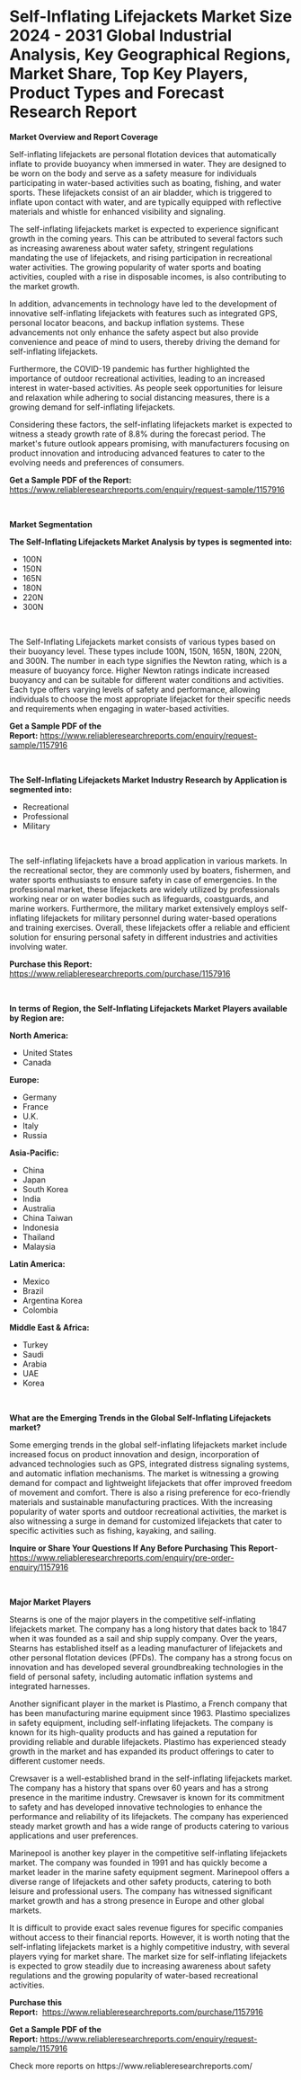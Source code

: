 <p><h1>Self-Inflating Lifejackets Market Size 2024 - 2031 Global Industrial Analysis, Key Geographical Regions, Market Share, Top Key Players, Product Types and Forecast Research Report</h1></p><p><strong>Market Overview and Report Coverage</strong></p>
<p><p>Self-inflating lifejackets are personal flotation devices that automatically inflate to provide buoyancy when immersed in water. They are designed to be worn on the body and serve as a safety measure for individuals participating in water-based activities such as boating, fishing, and water sports. These lifejackets consist of an air bladder, which is triggered to inflate upon contact with water, and are typically equipped with reflective materials and whistle for enhanced visibility and signaling.</p><p>The self-inflating lifejackets market is expected to experience significant growth in the coming years. This can be attributed to several factors such as increasing awareness about water safety, stringent regulations mandating the use of lifejackets, and rising participation in recreational water activities. The growing popularity of water sports and boating activities, coupled with a rise in disposable incomes, is also contributing to the market growth.</p><p>In addition, advancements in technology have led to the development of innovative self-inflating lifejackets with features such as integrated GPS, personal locator beacons, and backup inflation systems. These advancements not only enhance the safety aspect but also provide convenience and peace of mind to users, thereby driving the demand for self-inflating lifejackets.</p><p>Furthermore, the COVID-19 pandemic has further highlighted the importance of outdoor recreational activities, leading to an increased interest in water-based activities. As people seek opportunities for leisure and relaxation while adhering to social distancing measures, there is a growing demand for self-inflating lifejackets.</p><p>Considering these factors, the self-inflating lifejackets market is expected to witness a steady growth rate of 8.8% during the forecast period. The market's future outlook appears promising, with manufacturers focusing on product innovation and introducing advanced features to cater to the evolving needs and preferences of consumers.</p></p>
<p><strong>Get a Sample PDF of the Report:</strong> <a href="https://www.reliableresearchreports.com/enquiry/request-sample/1157916">https://www.reliableresearchreports.com/enquiry/request-sample/1157916</a></p>
<p>&nbsp;</p>
<p><strong>Market Segmentation</strong></p>
<p><strong>The Self-Inflating Lifejackets Market Analysis by types is segmented into:</strong></p>
<p><ul><li>100N</li><li>150N</li><li>165N</li><li>180N</li><li>220N</li><li>300N</li></ul></p>
<p>&nbsp;</p>
<p><p>The Self-Inflating Lifejackets market consists of various types based on their buoyancy level. These types include 100N, 150N, 165N, 180N, 220N, and 300N. The number in each type signifies the Newton rating, which is a measure of buoyancy force. Higher Newton ratings indicate increased buoyancy and can be suitable for different water conditions and activities. Each type offers varying levels of safety and performance, allowing individuals to choose the most appropriate lifejacket for their specific needs and requirements when engaging in water-based activities.</p></p>
<p><strong>Get a Sample PDF of the Report:</strong>&nbsp;<a href="https://www.reliableresearchreports.com/enquiry/request-sample/1157916">https://www.reliableresearchreports.com/enquiry/request-sample/1157916</a></p>
<p>&nbsp;</p>
<p><strong>The Self-Inflating Lifejackets Market Industry Research by Application is segmented into:</strong></p>
<p><ul><li>Recreational</li><li>Professional</li><li>Military</li></ul></p>
<p>&nbsp;</p>
<p><p>The self-inflating lifejackets have a broad application in various markets. In the recreational sector, they are commonly used by boaters, fishermen, and water sports enthusiasts to ensure safety in case of emergencies. In the professional market, these lifejackets are widely utilized by professionals working near or on water bodies such as lifeguards, coastguards, and marine workers. Furthermore, the military market extensively employs self-inflating lifejackets for military personnel during water-based operations and training exercises. Overall, these lifejackets offer a reliable and efficient solution for ensuring personal safety in different industries and activities involving water.</p></p>
<p><strong>Purchase this Report:</strong>&nbsp; <a href="https://www.reliableresearchreports.com/purchase/1157916">https://www.reliableresearchreports.com/purchase/1157916</a></p>
<p>&nbsp;</p>
<p><strong>In terms of Region, the Self-Inflating Lifejackets Market Players available by Region are:</strong></p>
<p>
    <p> <strong> North America: </strong>
        <ul>
            <li>United States</li>
            <li>Canada</li>
        </ul>
        </p> 
    <p> <strong> Europe: </strong>
        <ul>
            <li>Germany</li>
            <li>France</li>
            <li>U.K.</li>
            <li>Italy</li>
            <li>Russia</li>
        </ul>
        </p> 
    <p> <strong> Asia-Pacific: </strong>
        <ul>
            <li>China</li>
            <li>Japan</li>
            <li>South Korea</li>
            <li>India</li>
            <li>Australia</li>
            <li>China Taiwan</li>
            <li>Indonesia</li>
            <li>Thailand</li>
            <li>Malaysia</li>
        </ul>
        </p> 
    <p> <strong> Latin America: </strong>
        <ul>
            <li>Mexico</li>
            <li>Brazil</li>
            <li>Argentina Korea</li>
            <li>Colombia</li>
        </ul>
        </p> 
    <p> <strong> Middle East & Africa: </strong>
        <ul>
            <li>Turkey</li>
            <li>Saudi</li>
            <li>Arabia</li>
            <li>UAE</li>
            <li>Korea</li>
        </ul>
    </p>
    </p>
<p>&nbsp;</p>
<p><strong>What are the Emerging Trends in the Global Self-Inflating Lifejackets market?</strong></p>
<p><p>Some emerging trends in the global self-inflating lifejackets market include increased focus on product innovation and design, incorporation of advanced technologies such as GPS, integrated distress signaling systems, and automatic inflation mechanisms. The market is witnessing a growing demand for compact and lightweight lifejackets that offer improved freedom of movement and comfort. There is also a rising preference for eco-friendly materials and sustainable manufacturing practices. With the increasing popularity of water sports and outdoor recreational activities, the market is also witnessing a surge in demand for customized lifejackets that cater to specific activities such as fishing, kayaking, and sailing.</p></p>
<p><strong>Inquire or Share Your Questions If Any Before Purchasing This Report</strong>- <a href="https://www.reliableresearchreports.com/enquiry/pre-order-enquiry/1157916">https://www.reliableresearchreports.com/enquiry/pre-order-enquiry/1157916</a></p>
<p>&nbsp;</p>
<p><strong>Major Market Players</strong></p>
<p><p>Stearns is one of the major players in the competitive self-inflating lifejackets market. The company has a long history that dates back to 1847 when it was founded as a sail and ship supply company. Over the years, Stearns has established itself as a leading manufacturer of lifejackets and other personal flotation devices (PFDs). The company has a strong focus on innovation and has developed several groundbreaking technologies in the field of personal safety, including automatic inflation systems and integrated harnesses.</p><p>Another significant player in the market is Plastimo, a French company that has been manufacturing marine equipment since 1963. Plastimo specializes in safety equipment, including self-inflating lifejackets. The company is known for its high-quality products and has gained a reputation for providing reliable and durable lifejackets. Plastimo has experienced steady growth in the market and has expanded its product offerings to cater to different customer needs.</p><p>Crewsaver is a well-established brand in the self-inflating lifejackets market. The company has a history that spans over 60 years and has a strong presence in the maritime industry. Crewsaver is known for its commitment to safety and has developed innovative technologies to enhance the performance and reliability of its lifejackets. The company has experienced steady market growth and has a wide range of products catering to various applications and user preferences.</p><p>Marinepool is another key player in the competitive self-inflating lifejackets market. The company was founded in 1991 and has quickly become a market leader in the marine safety equipment segment. Marinepool offers a diverse range of lifejackets and other safety products, catering to both leisure and professional users. The company has witnessed significant market growth and has a strong presence in Europe and other global markets.</p><p>It is difficult to provide exact sales revenue figures for specific companies without access to their financial reports. However, it is worth noting that the self-inflating lifejackets market is a highly competitive industry, with several players vying for market share. The market size for self-inflating lifejackets is expected to grow steadily due to increasing awareness about safety regulations and the growing popularity of water-based recreational activities.</p></p>
<p><strong>Purchase this Report:</strong>&nbsp;&nbsp;<a href="https://www.reliableresearchreports.com/purchase/1157916">https://www.reliableresearchreports.com/purchase/1157916</a></p>
<p></p>
<p><strong>Get a Sample PDF of the Report:</strong>&nbsp;<a href="https://www.reliableresearchreports.com/enquiry/request-sample/1157916">https://www.reliableresearchreports.com/enquiry/request-sample/1157916</a></p>
<p>Check more reports on https://www.reliableresearchreports.com/</p>